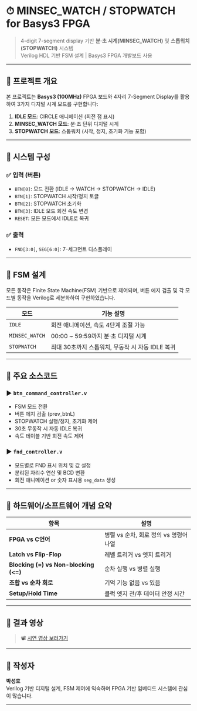 # ⏱ MINSEC_WATCH / STOPWATCH for Basys3 FPGA

> 4-digit 7-segment display 기반 **분·초 시계(MINSEC_WATCH)** 및 **스톱워치(STOPWATCH)** 시스템  
> Verilog HDL 기반 FSM 설계 | Basys3 FPGA 개발보드 사용

---

## 📌 프로젝트 개요

본 프로젝트는 **Basys3 (100MHz)** FPGA 보드와 4자리 7-Segment Display를 활용하여 3가지 디지털 시계 모드를 구현합니다:

1. **IDLE 모드**: CIRCLE 애니메이션 (회전 점 표시)
2. **MINSEC_WATCH 모드**: 분·초 단위 디지털 시계
3. **STOPWATCH 모드**: 스톱워치 (시작, 정지, 초기화 기능 포함)

---

## 🔧 시스템 구성

### ✅ 입력 (버튼)
- `BTN[0]`: 모드 전환 (IDLE → WATCH → STOPWATCH → IDLE)
- `BTN[1]`: STOPWATCH 시작/정지 토글
- `BTN[2]`: STOPWATCH 초기화
- `BTN[3]`: IDLE 모드 회전 속도 변경
- `RESET`: 모든 모드에서 IDLE로 복귀

### ✅ 출력
- `FND[3:0]`, `SEG[6:0]`: 7-세그먼트 디스플레이

---

## 🧠 FSM 설계

모든 동작은 Finite State Machine(FSM) 기반으로 제어되며, 버튼 에지 검출 및 각 모드별 동작을 Verilog로 세분화하여 구현하였습니다.

| 모드        | 기능 설명 |
|-------------|-----------|
| `IDLE`      | 회전 애니메이션, 속도 4단계 조절 가능 |
| `MINSEC_WATCH` | 00:00 ~ 59:59까지 분·초 디지털 시계 |
| `STOPWATCH` | 최대 30초까지 스톱워치, 무동작 시 자동 IDLE 복귀 |

---

## 📁 주요 소스코드

### ▶ `btn_command_controller.v`

- FSM 모드 전환
- 버튼 에지 검출 (prev_btnL)
- STOPWATCH 실행/정지, 초기화 제어
- 30초 무동작 시 자동 IDLE 복귀
- 속도 테이블 기반 회전 속도 제어

### ▶ `fnd_controller.v`

- 모드별로 FND 표시 위치 및 값 설정
- 분리된 자리수 연산 및 BCD 변환
- 회전 애니메이션 or 숫자 표시용 `seg_data` 생성

---

## 🧮 하드웨어/소프트웨어 개념 요약

| 항목 | 설명 |
|------|------|
| **FPGA vs C언어** | 병렬 vs 순차, 회로 정의 vs 명령어 나열 |
| **Latch vs Flip-Flop** | 레벨 트리거 vs 엣지 트리거 |
| **Blocking (=) vs Non-blocking (<=)** | 순차 실행 vs 병렬 실행 |
| **조합 vs 순차 회로** | 기억 기능 없음 vs 있음 |
| **Setup/Hold Time** | 클럭 엣지 전/후 데이터 안정 시간 |

---

## 📸 결과 영상

> 📽 [시연 영상 보러가기](https://youtu.be/3Lz6mxAgbA8)

---

## 👤 작성자

**박성호**  
Verilog 기반 디지털 설계, FSM 제어에 익숙하며 FPGA 기반 임베디드 시스템에 관심이 많습니다.

---

